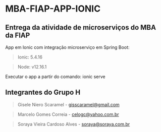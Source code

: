 # MBA-FIAP-APP-IONIC
## Entrega da atividade de microserviços do MBA da FIAP

App em Ionic com integração microserviço em Spring Boot:
> Ionic: 5.4.16

> Node: v12.16.1

Executar o app a partir do comando: ionic serve

## Integrantes do Grupo H
> Gisele Niero Scaramel - gisscaramel@gmail.com

> Marcelo Gomes Correia - celogc@yahoo.com.br

> Soraya Vieira Cardoso Alves - soraya@soraya.com.br

